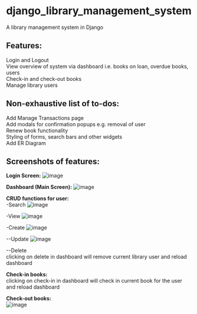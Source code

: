 # django_library_management_system
A library management system in Django


## Features:
Login and Logout\
View overview of system via dashboard i.e. books on loan, overdue books, users\
Check-in and check-out books\
Manage library users


## Non-exhaustive list of to-dos:
Add Manage Transactions page\
Add modals for confirmation popups e.g. removal of user\
Renew book functionality\
Styling of forms, search bars and other widgets\
Add ER Diagram


## Screenshots of features:
**Login Screen:**
![image](https://user-images.githubusercontent.com/40519064/96260786-11cbc000-0ff2-11eb-9c33-f844cd648d75.png)


**Dashboard (Main Screen):**
![image](https://user-images.githubusercontent.com/40519064/96260851-2d36cb00-0ff2-11eb-8e7d-3a3c9c62ffa2.png)


**CRUD functions for user:**\
-Search
![image](https://user-images.githubusercontent.com/40519064/96261347-ea292780-0ff2-11eb-85e9-c0d352464389.png)

-View
![image](https://user-images.githubusercontent.com/40519064/96260949-50fa1100-0ff2-11eb-89df-ba9f5fc53def.png)

-Create
![image](https://user-images.githubusercontent.com/40519064/96260916-450e4f00-0ff2-11eb-9125-a995954e3074.png)

--Update
![image](https://user-images.githubusercontent.com/40519064/96261183-aafad680-0ff2-11eb-8541-f785a2565d27.png)

--Delete\
clicking on delete in dashboard will remove current library user and reload dashboard


**Check-in books:**\
clicking on check-in in dashboard will check in current book for the user and reload dashboard


**Check-out books:**\
![image](https://user-images.githubusercontent.com/40519064/96261293-d978b180-0ff2-11eb-9bf9-166097910150.png)
